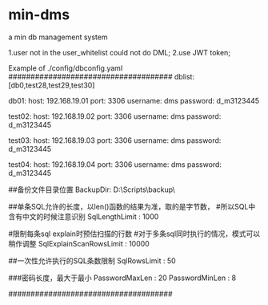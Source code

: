 # min-dms
a min db management system

1.user not in the user_whitelist could not do DML;
2.use JWT token;


Example of ./config/dbconfig.yaml
#####################################
dblist: [db0,test28,test29,test30]

db01:
  host: 192.168.19.01
  port: 3306
  username: dms
  password: d_m3123445

test02:
  host: 192.168.19.02
  port: 3306
  username: dms
  password: d_m3123445

test03:
  host: 192.168.19.03
  port: 3306
  username: dms
  password: d_m3123445

test04:
  host: 192.168.19.04
  port: 3306
  username: dms
  password: d_m3123445

##备份文件目录位置
BackupDir: D:\Scripts\backup\

##单条SQL允许的长度，以len()函数的结果为准，取的是字节数，
#所以SQL中含有中文的时候注意识别
SqlLengthLimit : 1000

#限制每条sql explain时预估扫描的行数
#对于多条sql同时执行的情况，模式可以稍作调整
SqlExplainScanRowsLimit : 10000

##一次性允许执行的SQL条数限制
SqlRowsLimit : 50

###密码长度，最大于最小
PasswordMaxLen : 20
PasswordMinLen : 8

#####################################